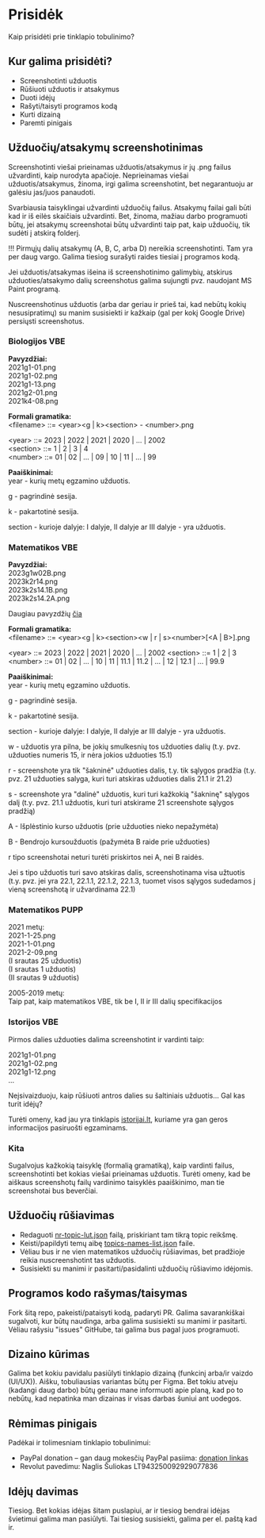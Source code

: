 # Prisidėk

Kaip prisidėti prie tinklapio tobulinimo?

## Kur galima prisidėti?

- Screenshotinti užduotis
- Rūšiuoti užduotis ir atsakymus
- Duoti idėjų
- Rašyti/taisyti programos kodą
- Kurti dizainą
- Paremti pinigais

## Užduočių/atsakymų screenshotinimas

Screenshotinti viešai prieinamas užduotis/atsakymus ir jų .png failus užvardinti, kaip nurodyta apačioje. Neprieinamas viešai užduotis/atsakymus, žinoma, irgi galima screenshotint, bet negarantuoju ar galėsiu jas/juos panaudoti.

Svarbiausia taisyklingai užvardinti užduočių failus. Atsakymų failai gali būti kad ir iš eilės skaičiais užvardinti. Bet, žinoma, mažiau darbo programuoti būtų, jei atsakymų screenshotai būtų užvardinti taip pat, kaip užduočių, tik sudėti į atskirą folderį.

!!! Pirmųjų dalių atsakymų (A, B, C, arba D) nereikia screenshotinti. Tam yra per daug vargo. Galima tiesiog surašyti raides tiesiai į programos kodą.

Jei užduotis/atsakymas išeina iš screenshotinimo galimybių, atskirus užduoties/atsakymo dalių screenshotus galima sujungti pvz. naudojant MS Paint programą.

Nuscreenshotinus užduotis (arba dar geriau ir prieš tai, kad nebūtų kokių nesusipratimų) su manim susisiekti ir kažkaip (gal per kokį Google Drive) persiųsti screenshotus.

### Biologijos VBE

**Pavyzdžiai:**  
2021g1-01.png  
2021g1-02.png  
2021g1-13.png  
2021g2-01.png  
2021k4-08.png

**Formali gramatika:**  
\<filename> ::= \<year>\<g | k>\<section> - \<number>.png

\<year> ::= 2023 | 2022 | 2021 | 2020 | ... | 2002  
\<section> ::= 1 | 2 | 3 | 4  
\<number> ::= 01 | 02 | ... | 09 | 10 | 11 | ... | 99

**Paaiškinimai:**  
year - kurių metų egzamino užduotis.

g - pagrindinė sesija.

k - pakartotinė sesija.

section - kurioje dalyje: I dalyje, II dalyje ar III dalyje - yra užduotis.

### Matematikos VBE

**Pavyzdžiai:**  
2023g1w02B.png  
2023k2r14.png  
2023k2s14.1B.png  
2023k2s14.2A.png

Daugiau pavyzdžių [čia](https://github.com/vbesort/vbesort.github.io/tree/gh-pages/math-problems)

**Formali gramatika:**  
\<filename> ::= \<year>\<g | k>\<section>\<w | r | s>\<number>[\<A | B>].png

\<year> ::= 2023 | 2022 | 2021 | 2020 | ... | 2002
\<section> ::= 1 | 2 | 3  
\<number> ::= 01 | 02 | ... | 10 | 11 | 11.1 | 11.2 | ... | 12 | 12.1 | ... | 99.9

**Paaiškinimai:**  
year - kurių metų egzamino užduotis.

g - pagrindinė sesija.

k - pakartotinė sesija.

section - kurioje dalyje: I dalyje, II dalyje ar III dalyje - yra užduotis.

w - užduotis yra pilna, be jokių smulkesnių tos užduoties dalių (t.y. pvz. užduoties numeris 15, ir nėra jokios užduoties 15.1)

r - screenshote yra tik "šakninė" užduoties dalis, t.y. tik sąlygos pradžia (t.y. pvz. 21 užduoties salyga, kuri turi atskiras užduoties dalis 21.1 ir 21.2)

s - screenshote yra "dalinė" užduotis, kuri turi kažkokią "šakninę" sąlygos dalį (t.y. pvz. 21.1 užduotis, kuri turi atskirame 21 screenshote sąlygos pradžią)

A - Išplėstinio kurso užduotis (prie užduoties nieko nepažymėta)

B - Bendrojo kursoužduotis (pažymėta B raide prie užduoties)

r tipo screenshotai neturi turėti priskirtos nei A, nei B raidės.

Jei s tipo užduotis turi savo atskiras dalis, screenshotinama visa užtuotis (t.y. pvz. jei yra 22.1, 22.1.1, 22.1.2, 22.1.3, tuomet visos sąlygos sudedamos į vieną screenshotą ir užvardinama 22.1)

### Matematikos PUPP

2021 metų:  
2021-1-25.png  
2021-1-01.png  
2021-2-09.png  
(I srautas 25 užduotis)  
(I srautas 1 užduotis)  
(II srautas 9 užduotis)

2005-2019 metų:  
Taip pat, kaip matematikos VBE, tik be I, II ir III dalių specifikacijos

### Istorijos VBE

Pirmos dalies užduoties dalima screenshotint ir vardinti taip:

2021g1-01.png  
2021g1-02.png  
2021g1-12.png  
...

Neįsivaizduoju, kaip rūšiuoti antros dalies su šaltiniais užduotis... Gal kas turit idėjų?

Turėti omeny, kad jau yra tinklapis [istorijai.lt](https://www.istorijai.lt), kuriame yra gan geros informacijos pasiruošti egzaminams.

### Kita

Sugalvojus kažkokią taisyklę (formalią gramatiką), kaip vardinti failus, screenshotinti bet kokias viešai prieinamas užduotis. Turėti omeny, kad be aiškaus screenshotų failų vardinimo taisyklės paaiškinimo, man tie screenshotai bus beverčiai.

## Užduočių rūšiavimas

- Redaguoti [nr-topic-lut.json](./src/mainPage/data/nr-topic-lut.json) failą, priskiriant tam tikrą topic reikšmę.
- Keisti/papildyti temų aibę [topics-names-list.json](./src/mainPage/data/topics-names-list.json) faile.
- Vėliau bus ir ne vien matematikos užduočių rūšiavimas, bet pradžioje reikia nuscreenshotint tas užduotis.
- Susisiekti su manimi ir pasitarti/pasidalinti užduočių rūšiavimo idėjomis.

## Programos kodo rašymas/taisymas

Fork šitą repo, pakeisti/pataisyti kodą, padaryti PR. Galima savarankiškai sugalvoti, kur būtų naudinga, arba galima susisiekti su manimi ir pasitarti. Vėliau rašysiu "issues" GitHube, tai galima bus pagal juos programuoti.

## Dizaino kūrimas

Galima bet kokiu pavidalu pasiūlyti tinklapio dizainą (funkcinį arba/ir vaizdo (UI/UX)). Aišku, tobuliausias variantas būtų per Figma. Bet tokiu atveju (kadangi daug darbo) būtų geriau mane informuoti apie planą, kad po to nebūtų, kad nepatinka man dizainas ir visas darbas šuniui ant uodegos.

## Rėmimas pinigais

Padėkai ir tolimesniam tinklapio tobulinimui:

- PayPal donation – gan daug mokesčių PayPal pasiima: [donation linkas](https://www.paypal.com/donate/?hosted_button_id=86R4K9Y6BLSXA)
- Revolut pavedimu: Naglis Šuliokas LT943250092929077836

## Idėjų davimas

Tiesiog. Bet kokias idėjas šitam puslapiui, ar ir tiesiog bendrai idėjas švietimui galima man pasiūlyti. Tai tiesiog susisiekti, galima per el. paštą kad ir.
